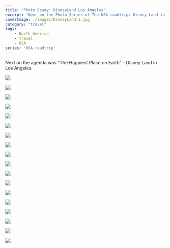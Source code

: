 ```yaml
---
title: 'Photo Essay: DisneyLand Los Angeles'
excerpt: 'Next on the Photo Series of The USA roadtrip: Disney Land in Los Angeles'
coverImage: ./images/DisneyLand-1.jpg
category: "travel"
tags:
    - North America
    - travel
    - USA
series: 'USA roadtrip'
---
```


Next on the agenda was "The Happiest Place on Earth" - Disney Land in Los Angeles.

![](./images/DisneyLand-1.jpg)

![](./images/DisneyLand-2.jpg)

![](./images/DisneyLand-3.jpg)

![](./images/DisneyLand-4.jpg)

![](./images/DisneyLand-5.jpg)

![](./images/DisneyLand-6.jpg)

![](./images/DisneyLand-7.jpg)

![](./images/DisneyLand-8.jpg)

![](./images/DisneyLand-9.jpg)

![](./images/DisneyLand-10.jpg)

![](./images/DisneyLand-11.jpg)

![](./images/DisneyLand-12.jpg)

![](./images/DisneyLand-13.jpg)

![](./images/DisneyLand-14.jpg)

![](./images/DisneyLand-15.jpg)

![](./images/DisneyLand-16.jpg)

![](./images/DisneyLand-17.jpg)

![](./images/DisneyLand-18.jpg)
